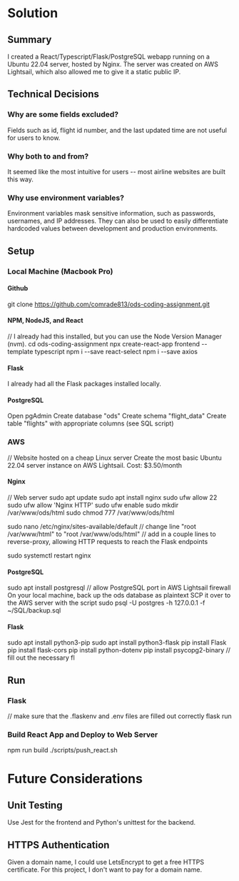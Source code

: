 # Solution

## Summary
I created a React/Typescript/Flask/PostgreSQL webapp running on a Ubuntu 22.04 server, hosted by Nginx.
The server was created on AWS Lightsail, which also allowed me to give it a static public IP.

## Technical Decisions

### Why are some fields excluded?
Fields such as id, flight id number, and the last updated time are not useful for users to know.

### Why both to and from?
It seemed like the most intuitive for users -- most airline websites are built this way.

### Why use environment variables?
Environment variables mask sensitive information, such as passwords, usernames, and IP addresses.
They can also be used to easily differentiate hardcoded values between development and production environments.

## Setup

### Local Machine (Macbook Pro)

#### Github
git clone https://github.com/comrade813/ods-coding-assignment.git

#### NPM, NodeJS, and React
// I already had this installed, but you can use the Node Version Manager (nvm).
cd ods-coding-assignment
npx create-react-app frontend --template typescript
npm i --save react-select
npm i --save axios

#### Flask
I already had all the Flask packages installed locally.

#### PostgreSQL
Open pgAdmin
Create database "ods"
Create schema "flight_data"
Create table "flights" with appropriate columns (see SQL script)

### AWS
// Website hosted on a cheap Linux server
Create the most basic Ubuntu 22.04 server instance on AWS Lightsail.
Cost: $3.50/month

#### Nginx
// Web server
sudo apt update
sudo apt install nginx
sudo ufw allow 22
sudo ufw allow 'Nginx HTTP'
sudo ufw enable
sudo mkdir /var/www/ods/html
sudo chmod 777 /var/www/ods/html

sudo nano /etc/nginx/sites-available/default
// change line "root /var/www/html" to "root /var/www/ods/html"
// add in a couple lines to reverse-proxy, allowing HTTP requests to reach the Flask endpoints

sudo systemctl restart nginx

#### PostgreSQL
sudo apt install postgresql
// allow PostgreSQL port in AWS Lightsail firewall
On your local machine, back up the ods database as plaintext
SCP it over to the AWS server with the script
sudo psql -U postgres -h 127.0.0.1 -f ~/SQL/backup.sql

#### Flask
sudo apt install python3-pip
sudo apt install python3-flask
pip install Flask
pip install flask-cors
pip install python-dotenv
pip install psycopg2-binary
// fill out the necessary 
fl

## Run

### Flask
// make sure that the .flaskenv and .env files are filled out correctly
flask run

### Build React App and Deploy to Web Server
npm run build
./scripts/push_react.sh

# Future Considerations

## Unit Testing
Use Jest for the frontend and Python's unittest for the backend.

## HTTPS Authentication
Given a domain name, I could use LetsEncrypt to get a free HTTPS certificate.
For this project, I don't want to pay for a domain name.
